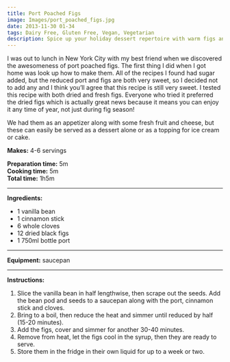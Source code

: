 ```yaml
---
title: Port Poached Figs
image: Images/port_poached_figs.jpg
date: 2013-11-30 01-34
tags: Dairy Free, Gluten Free, Vegan, Vegetarian
description: Spice up your holiday dessert repertoire with warm figs and seasonal spices. These figs can be served with a cheese board as an appetizer or dessert.
---
```

I was out to lunch in New York City with my best friend when we discovered the awesomeness of port poached figs. The first thing I did when I got home was look up how to make them. All of the recipes I found had sugar added, but the reduced port and figs are both very sweet, so I decided not to add any and I think you’ll agree that this recipe is still very sweet. I tested this recipe with both dried and fresh figs. Everyone who tried it preferred the dried figs which is actually great news because it means you can enjoy it any time of year, not just during fig season!

We had them as an appetizer along with some fresh fruit and cheese, but these can easily be served as a dessert alone or as a topping for ice cream or cake. 

**Makes:** 4-6 servings

**Preparation time:** 5m  
**Cooking time:** 5m  
**Total time:** 1h5m

---

**Ingredients:**

- 1 vanilla bean
- 1 cinnamon stick
- 6  whole cloves
- 12 dried black figs
- 1 750ml bottle port


---

**Equipment:** saucepan

---

**Instructions:**

1. Slice the vanilla bean in half lengthwise, then scrape out the seeds. Add the bean pod and seeds to a saucepan along with the port, cinnamon stick and cloves.
1. Bring to a boil, then reduce the heat and simmer until reduced by half (15-20 minutes). 
1. Add the figs, cover and simmer for another 30-40 minutes. 
1. Remove from heat, let the figs cool in the syrup, then they are ready to serve. 
1. Store them in the fridge in their own liquid for up to a week or two. 


